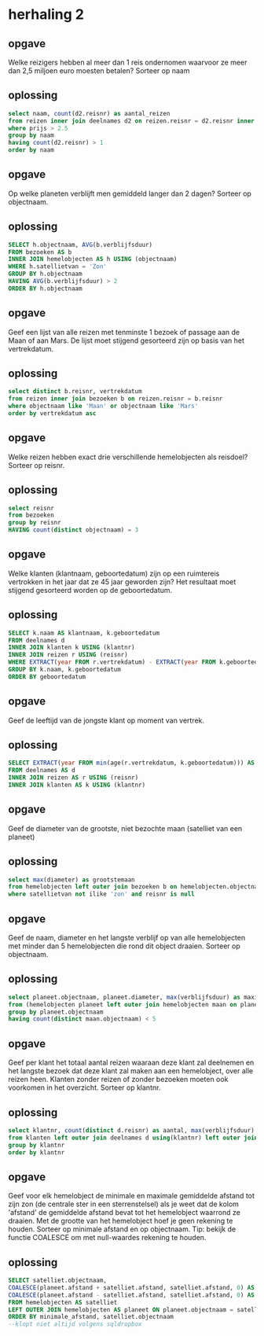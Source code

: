 # herhaling 2

## opgave
Welke reizigers hebben al meer dan 1 reis ondernomen waarvoor ze meer dan 2,5 miljoen euro moesten betalen?
Sorteer op naam
## oplossing
```sql
select naam, count(d2.reisnr) as aantal_reizen
from reizen inner join deelnames d2 on reizen.reisnr = d2.reisnr inner join klanten k on d2.klantnr = k.klantnr
where prijs > 2.5
group by naam
having count(d2.reisnr) > 1
order by naam
```

## opgave
Op welke planeten verblijft men gemiddeld langer dan 2 dagen?
Sorteer op objectnaam.
## oplossing
```sql
SELECT h.objectnaam, AVG(b.verblijfsduur)
FROM bezoeken AS b
INNER JOIN hemelobjecten AS h USING (objectnaam)
WHERE h.satellietvan = 'Zon'
GROUP BY h.objectnaam
HAVING AVG(b.verblijfsduur) > 2
ORDER BY h.objectnaam
```

## opgave
Geef een lijst van alle reizen met tenminste 1 bezoek of passage aan de Maan of aan Mars. De lijst moet stijgend gesorteerd zijn op basis van het vertrekdatum.
## oplossing
```sql
select distinct b.reisnr, vertrekdatum
from reizen inner join bezoeken b on reizen.reisnr = b.reisnr
where objectnaam like 'Maan' or objectnaam like 'Mars'
order by vertrekdatum asc
```

## opgave
Welke reizen hebben exact drie verschillende hemelobjecten als reisdoel?
Sorteer op reisnr.
## oplossing
```sql
select reisnr
from bezoeken
group by reisnr
HAVING count(distinct objectnaam) = 3
```

## opgave
Welke klanten (klantnaam, geboortedatum) zijn op een ruimtereis vertrokken in het jaar dat ze 45 jaar geworden zijn?
Het resultaat moet stijgend gesorteerd worden op de geboortedatum.
## oplossing
```sql
SELECT k.naam AS klantnaam, k.geboortedatum
FROM deelnames d
INNER JOIN klanten k USING (klantnr)
INNER JOIN reizen r USING (reisnr)
WHERE EXTRACT(year FROM r.vertrekdatum) - EXTRACT(year FROM k.geboortedatum) = 45
GROUP BY k.naam, k.geboortedatum
ORDER BY geboortedatum
```

## opgave
Geef de leeftijd van de jongste klant op moment van vertrek.
## oplossing
```sql
SELECT EXTRACT(year FROM min(age(r.vertrekdatum, k.geboortedatum))) AS jongsteleeftijd
FROM deelnames AS d
INNER JOIN reizen AS r USING (reisnr)
INNER JOIN klanten AS k USING (klantnr)
```

## opgave
Geef de diameter van de grootste, niet bezochte maan (satelliet van een planeet)
## oplossing
```sql
select max(diameter) as grootstemaan
from hemelobjecten left outer join bezoeken b on hemelobjecten.objectnaam = b.objectnaam
where satellietvan not ilike 'zon' and reisnr is null
```

## opgave
Geef de naam, diameter en het langste verblijf op van alle hemelobjecten met minder dan 5 hemelobjecten die rond dit object draaien.
Sorteer op objectnaam.
## oplossing
```sql
select planeet.objectnaam, planeet.diameter, max(verblijfsduur) as maximale_verblijf
from (hemelobjecten planeet left outer join hemelobjecten maan on planeet.objectnaam = maan.satellietvan) inner join bezoeken b on b.objectnaam = planeet.objectnaam
group by planeet.objectnaam
having count(distinct maan.objectnaam) < 5
```

## opgave
Geef per klant het totaal aantal reizen waaraan deze klant zal deelnemen en het langste bezoek dat deze klant zal maken aan een hemelobject, over alle reizen heen.
Klanten zonder reizen of zonder bezoeken moeten ook voorkomen in het overzicht.
Sorteer op klantnr.
## oplossing
```sql
select klantnr, count(distinct d.reisnr) as aantal, max(verblijfsduur) as langstebezoek
from klanten left outer join deelnames d using(klantnr) left outer join reizen r on d.reisnr = r.reisnr left outer join bezoeken b on r.reisnr = b.reisnr
group by klantnr
order by klantnr
```

## opgave
Geef voor elk hemelobject de minimale en maximale gemiddelde afstand tot zijn zon (de centrale ster in een sterrenstelsel) als je weet dat de kolom 'afstand' de gemiddelde afstand bevat tot het hemelobject waarrond ze draaien. Met de grootte van het hemelobject hoef je geen rekening te houden.
Sorteer op minimale afstand en op objectnaam.
Tip: bekijk de functie COALESCE om met null-waardes rekening te houden.
## oplossing
```sql
SELECT satelliet.objectnaam,
COALESCE(planeet.afstand + satelliet.afstand, satelliet.afstand, 0) AS maximale_afstand,
COALESCE(planeet.afstand - satelliet.afstand, satelliet.afstand, 0) AS minimale_afstand
FROM hemelobjecten AS satelliet
LEFT OUTER JOIN hemelobjecten AS planeet ON planeet.objectnaam = satelliet.satellietvan
ORDER BY minimale_afstand, satelliet.objectnaam
--klopt niet altijd volgens sqldropbox
```
